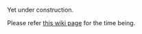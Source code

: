 Yet under construction.

Please refer [this wiki page](https://github.com/myui/hivemall/wiki) for the time being.


